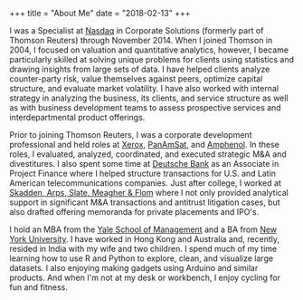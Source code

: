 +++
title = "About Me"
date = "2018-02-13"
+++

I was a Specialist at [Nasdaq](http://www.nasdaq.com) in Corporate Solutions (formerly part of Thomson Reuters) through November 2014. When I joined Thomson in 2004, I focused on valuation and quantitative analytics, however, I became particularly skilled at solving unique problems for clients using statistics and drawing insights from large sets of data. I have helped clients analyze counter-party risk, value themselves against peers, optimize capital structure, and evaluate market volatility. I have also worked with internal strategy in analyzing the business, its clients, and service structure as well as with business development teams to assess prospective services and interdepartmental product offerings. 

Prior to joining Thomson Reuters, I was a corporate development professional and held roles at [Xerox](https://www.xerox.com), [PanAmSat](http://www.intelsat.com/news/press-release/intelsat-and-panamsat-to-merge-creating-world-class-communications-solutions-provider-enhanced-global-reach-and-reliability-expanded-delivery-of-hdtv-broadband-and-iptv-combined-technical-and-servic/), and [Amphenol](https://www.amphenol.com). In these roles, I evaluated, analyzed, coordinated, and executed strategic M&A and divestitures. I also spent some time at [Deutsche Bank](https://www.db.com/) as an Associate in Project Finance where I helped structure transactions for U.S. and Latin American telecommunications companies. Just after college, I worked at [Skadden, Arps, Slate, Meagher & Flom](https://www.skadden.com) where I not only provided analytical support in significant M&A transactions and antitrust litigation cases, but also drafted offering memoranda for private placements and IPO's.

I hold an MBA from the [Yale School of Management](https://som.yale.edu) and a BA from [New York University](http://www.nyu.edu). I have worked in Hong Kong and Australia and, recently, resided in India with my wife and two children. I spend much of my time learning how to use R and Python to explore, clean, and visualize large datasets. I also enjoying making gadgets using Arduino and similar products. And when I'm not at my desk or workbench, I enjoy cycling for fun and fitness. 
